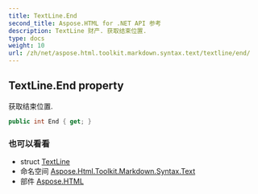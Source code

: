 ```yaml
---
title: TextLine.End
second_title: Aspose.HTML for .NET API 参考
description: TextLine 财产. 获取结束位置.
type: docs
weight: 10
url: /zh/net/aspose.html.toolkit.markdown.syntax.text/textline/end/
---
```

## TextLine.End property

获取结束位置.

```csharp
public int End { get; }
```

### 也可以看看

* struct [TextLine](../)
* 命名空间 [Aspose.Html.Toolkit.Markdown.Syntax.Text](../../textline/)
* 部件 [Aspose.HTML](../../../)


